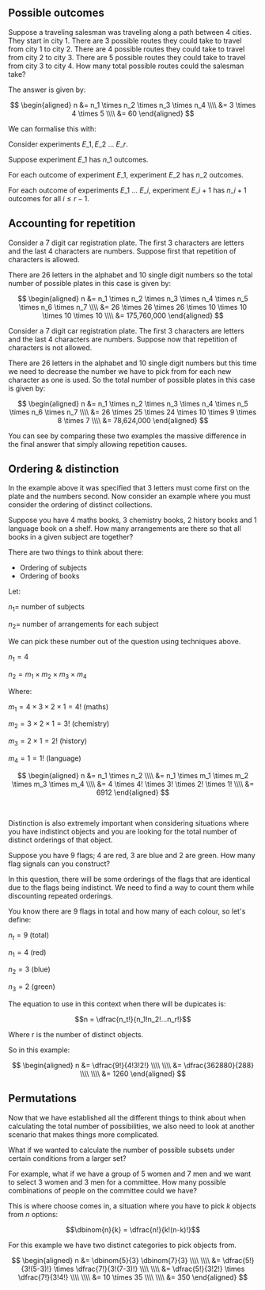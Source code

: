 ## Possible outcomes

Suppose a traveling salesman was traveling along a path between 4 cities. They start in city 1. There are 3 possible routes they could take to travel from city 1 to city 2. There are 4 possible routes they could take to travel from city 2 to city 3. There are 5 possible routes they could take to travel from city 3 to city 4. How many total possible routes could the salesman take?

The answer is given by:

$$
\begin{aligned}
n &= n_1 \times n_2 \times n_3 \times n_4 \\\\
&= 3 \times 4 \times 5 \\\\
&= 60
\end{aligned}
$$

We can formalise this with:

Consider experiments $E\_1, E\_2 \text{ ... } E\_r$.

Suppose experiment $E\_1$ has $n\_1$ outcomes.

For each outcome of experiment $E\_1$, experiment $E\_2$ has $n\_2$ outcomes.

For each outcome of experiments $E\_1$ ... $E\_i$, experiment $E\_{i+1}$ has $n\_{i+1}$ outcomes for all $i \leq r-1$.

## Accounting for repetition

Consider a 7 digit car registration plate. The first 3 characters are letters and the last 4 characters are numbers. Suppose first that repetition of characters is allowed.

There are 26 letters in the alphabet and 10 single digit numbers so the total number of possible plates in this case is given by:

$$
\begin{aligned}
n &= n_1 \times n_2 \times n_3 \times n_4 \times n_5 \times n_6 \times n_7 \\\\
&= 26 \times 26 \times 26 \times 10 \times 10 \times 10 \times 10 \\\\
&= 175,760,000
\end{aligned}
$$

Consider a 7 digit car registration plate. The first 3 characters are letters and the last 4 characters are numbers. Suppose now that repetition of characters is not allowed.

There are 26 letters in the alphabet and 10 single digit numbers but this time we need to decrease the number we have to pick from for each new character as one is used. So the total number of possible plates in this case is given by:

$$
\begin{aligned}
n &= n_1 \times n_2 \times n_3 \times n_4 \times n_5 \times n_6 \times n_7 \\\\
&= 26 \times 25 \times 24 \times 10 \times 9 \times 8 \times 7 \\\\
&= 78,624,000
\end{aligned}
$$

You can see by comparing these two examples the massive difference in the final answer that simply allowing repetition causes.

## Ordering & distinction

In the example above it was specified that 3 letters must come first on the plate and the numbers second. Now consider an example where you must consider the ordering of distinct collections.

Suppose you have 4 maths books, 3 chemistry books, 2 history books and 1 language book on a shelf. How many arrangements are there so that all books in a given subject are together?

There are two things to think about there:

- Ordering of subjects
- Ordering of books

Let:

$n_1 =$ number of subjects

$n_2 =$ number of arrangements for each subject

We can pick these number out of the question using techniques above.

$n_1 = 4$

$n_2 = m_1 \times m_2 \times m_3 \times m_4$

Where:

$m_1 = 4 \times 3 \times 2 \times 1 = 4!$ (maths)

$m_2 = 3 \times 2 \times 1 = 3!$ (chemistry)

$m_3 = 2 \times 1 = 2!$ (history)

$m_4 = 1 = 1!$ (language)

$$
\begin{aligned}
n &= n_1 \times n_2 \\\\
&= n_1 \times m_1 \times m_2 \times m_3 \times m_4 \\\\
&= 4 \times 4! \times 3! \times 2! \times 1! \\\\
&= 6912
\end{aligned}
$$

<br>

Distinction is also extremely important when considering situations where you have indistinct objects and you are looking for the total number of distinct orderings of that object.

Suppose you have 9 flags; 4 are red, 3 are blue and 2 are green. How many flag signals can you construct?

In this question, there will be some orderings of the flags that are identical due to the flags being indistinct. We need to find a way to count them while discounting repeated orderings.

You know there are 9 flags in total and how many of each colour, so let's define:

$n_t = 9$ (total)

$n_1 = 4$ (red)

$n_2 = 3$ (blue)

$n_3 = 2$ (green)

The equation to use in this context when there will be dupicates is:

$$n = \dfrac{n_t!}{n_1!n_2!...n_r!}$$

Where r is the number of distinct objects.

So in this example:

$$
\begin{aligned}
n &= \dfrac{9!}{4!3!2!} \\\\
\\\\
&= \dfrac{362880}{288} \\\\
\\\\
&= 1260
\end{aligned}
$$

## Permutations

Now that we have established all the different things to think about when calculating the total number of possibilities, we also need to look at another scenario that makes things more complicated.

What if we wanted to calculate the number of possible subsets under certain conditions from a larger set?

For example, what if we have a group of 5 women and 7 men and we want to select 3 women and 3 men for a committee. How many possible combinations of people on the committee could we have?

This is where choose comes in, a situation where you have to pick $k$ objects from $n$ options:

$$\dbinom{n}{k} = \dfrac{n!}{k!(n-k)!}$$

For this example we have two distinct categories to pick objects from.

$$
\begin{aligned}
n &= \dbinom{5}{3} \dbinom{7}{3} \\\\
\\\\
&= \dfrac{5!}{3!(5-3)!} \times \dfrac{7!}{3!(7-3)!} \\\\
\\\\
&= \dfrac{5!}{3!2!} \times \dfrac{7!}{3!4!} \\\\
\\\\
&= 10 \times 35 \\\\
\\\\
&= 350
\end{aligned}
$$
